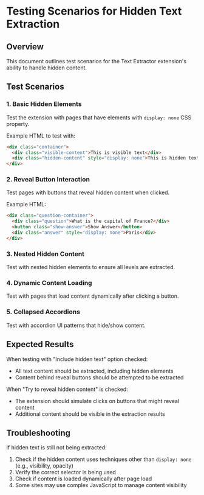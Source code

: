 # Testing Scenarios for Hidden Text Extraction

## Overview
This document outlines test scenarios for the Text Extractor extension's ability to handle hidden content.

## Test Scenarios

### 1. Basic Hidden Elements
Test the extension with pages that have elements with `display: none` CSS property.

Example HTML to test with:
```html
<div class="container">
  <div class="visible-content">This is visible text</div>
  <div class="hidden-content" style="display: none">This is hidden text that should be extracted</div>
</div>
```

### 2. Reveal Button Interaction
Test pages with buttons that reveal hidden content when clicked.

Example HTML:
```html
<div class="question-container">
  <div class="question">What is the capital of France?</div>
  <button class="show-answer">Show Answer</button>
  <div class="answer" style="display: none">Paris</div>
</div>
```

### 3. Nested Hidden Content
Test with nested hidden elements to ensure all levels are extracted.

### 4. Dynamic Content Loading
Test with pages that load content dynamically after clicking a button.

### 5. Collapsed Accordions
Test with accordion UI patterns that hide/show content.

## Expected Results

When testing with "Include hidden text" option checked:
- All text content should be extracted, including hidden elements
- Content behind reveal buttons should be attempted to be extracted

When "Try to reveal hidden content" is checked:
- The extension should simulate clicks on buttons that might reveal content
- Additional content should be visible in the extraction results

## Troubleshooting

If hidden text is still not being extracted:
1. Check if the hidden content uses techniques other than `display: none` (e.g., visibility, opacity)
2. Verify the correct selector is being used
3. Check if content is loaded dynamically after page load
4. Some sites may use complex JavaScript to manage content visibility
